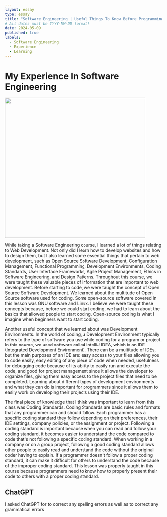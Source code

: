 ```yaml
---
layout: essay
type: essay
title: "Software Engineering | Useful Things To Know Before Programming"
# All dates must be YYYY-MM-DD format!
date: 2024-05-09
published: true
labels:
  - Software Engineering
  - Experience
  - Learning
---
```


<h1>My Experience In Software Engineering</h1>

<p>
<img width="450px" class="image-fluid" src="https://media.sproutsocial.com/uploads/2022/08/lessons-from-first-entry-level-engineering-job.svg">
</p>

<p>
  While taking a Software Engineering course, I learned a lot of things relating to Web Development. Not only did I learn how to develop websites and how to design them, but I also learned some essential things that pertain to web development, such as Open Source Software Development, Configuration Management, Functional Programming, Development Environments, Coding Standards, User Interface Frameworks, Agile Project Management, Ethics in Software Engineering, and Design Patterns. Throughout this course, we were taught these valuable pieces of information that are important to web development. Before starting to code, we were taught the concept of Open Source Software Development. We learned about the multitude of Open Source software used for coding. Some open-source software covered in this lesson was GNU software and Linux. I believe we were taught these concepts because, before we could start coding, we had to learn about the basics that allowed people to start coding. Open-source coding is what I imagine when beginners want to start coding.

  Another useful concept that we learned about was Development Environments. In the world of coding, a Development Environment typically refers to the type of software you use while coding for a program or project. In this course, we used software called IntelliJ IDEA, which is an IDE (Integrated Development Environment). There can be a multitude of IDEs, but the main purposes of an IDE are: easy access to your files allowing you to code easily, easy editing of any piece of code when needed, usefulness for debugging code because of its ability to easily run and execute the code, and good for project management since it allows the developer to organize files, giving them easy access to the project files that need to be completed. Learning about different types of development environments and what they can do is important for programmers since it allows them to easily work on developing their projects using their IDE.

  The final piece of knowledge that I think was important to learn from this class was Coding Standards. Coding Standards are basic rules and formats that any programmer can and should follow. Each programmer has a specific coding standard they follow depending on their preferences, their IDE settings, company policies, or the assignment or project. Following a coding standard is important because when you can read and follow your coding standard, it becomes easier to understand the code compared to code that's not following a specific coding standard. When working in a company or on a group project, following a good coding standard allows other people to easily read and understand the code without the original coder having to explain. If a programmer doesn't follow a proper coding standard, it can make it difficult for others to understand the code because of the improper coding standard. This lesson was properly taught in this course because programmers need to know how to properly present their code to others with a proper coding standard.
</p>


<h2>ChatGPT</h2>
I asked ChatGPT for to correct any spelling errors as well as to correct any grammatical errors

